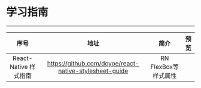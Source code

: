 # 学习指南
--------

|序号|地址|简介|预览|
|:---:|:---:|:---:|:---:|
|React-Native 样式指南|https://github.com/doyoe/react-native-stylesheet-guide|RN FlexBox等样式属性||

